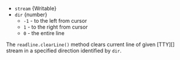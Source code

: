 <!-- YAML
added: v0.7.7
-->

* `stream` {Writable}
* `dir` {number}
  * `-1` - to the left from cursor
  * `1` - to the right from cursor
  * `0` - the entire line

The `readline.clearLine()` method clears current line of given [TTY][] stream
in a specified direction identified by `dir`.


